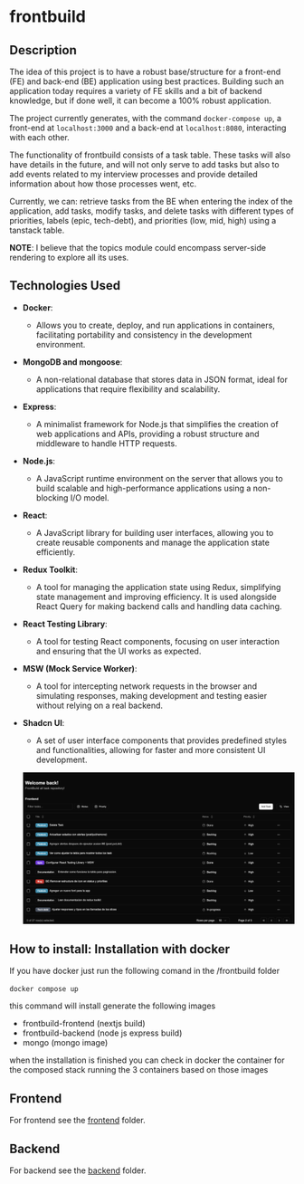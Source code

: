 # frontbuild

## Description

The idea of this project is to have a robust base/structure for a front-end (FE) 
and back-end (BE) application using best practices. Building such an application 
today requires a variety of FE skills and a bit of backend knowledge, but if done 
well, it can become a 100% robust application.

The project currently generates, with the command `docker-compose up`, a front-end 
at `localhost:3000` and a back-end at `localhost:8080`, interacting with each other.

The functionality of frontbuild consists of a task table. These tasks will also have 
details in the future, and will not only serve to add tasks but also to add events 
related to my interview processes and provide detailed information about how those 
processes went, etc.

Currently, we can: retrieve tasks from the BE when entering the index of the 
application, add tasks, modify tasks, and delete tasks with different types of 
priorities, labels (epic, tech-debt), and priorities (low, mid, high) using a 
tanstack table.

**NOTE**: I believe that the topics module could encompass server-side rendering 
to explore all its uses.

## Technologies Used

- **Docker**: 
  - Allows you to create, deploy, and run applications in containers, 
  facilitating portability and consistency in the development environment.

- **MongoDB and mongoose**: 
  - A non-relational database that stores data in JSON format, 
  ideal for applications that require flexibility and scalability.

- **Express**: 
  - A minimalist framework for Node.js that simplifies the creation of web applications 
  and APIs, providing a robust structure and middleware to handle HTTP requests.

- **Node.js**: 
  - A JavaScript runtime environment on the server that allows you to build 
  scalable and high-performance applications using a non-blocking I/O model.

- **React**: 
  - A JavaScript library for building user interfaces, allowing you to create 
  reusable components and manage the application state efficiently.

- **Redux Toolkit**: 
  - A tool for managing the application state using Redux, simplifying state management 
  and improving efficiency. It is used alongside React Query for making backend calls 
  and handling data caching. 
  
- **React Testing Library**: 
  - A tool for testing React components, focusing on user interaction and ensuring 
  that the UI works as expected.

- **MSW (Mock Service Worker)**: 
  - A tool for intercepting network requests in the browser and simulating responses, 
  making development and testing easier without relying on a real backend.

- **Shadcn UI**: 
  - A set of user interface components that provides predefined styles and functionalities, 
  allowing for faster and more consistent UI development.

  ![alt text](image.png)


## How to install: Installation with docker

If you have docker just run the following comand in the /frontbuild folder

``docker compose up``

this command will install generate the following images

- frontbuild-frontend (nextjs build)
- frontbuild-backend (node js express build)
- mongo (mongo image)

when the installation is finished you can check in docker the container for the composed stack running the 3 containers based on those images


## Frontend

For frontend see the [frontend](./frontend) folder.

## Backend

For backend see the [backend](./backend) folder.

